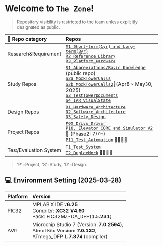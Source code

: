# Welcome to `The Zone`!
> Repository visibility is restricted to the team unless explicitly designated as public.

|🏦 Repo category | Repos |
|:--|:--|
|Research&Requirement | [`R1_Short-term(1yr)_and_Long-term(3yr)` ](https://github.com/OLS-Embedded-Engineering-Team/R1_Short-term_and_Long-term) <br> [`R2_Reference_Library`](https://github.com/OLS-Embedded-Engineering-Team/R2_Reference_Library) <br> [`R3_Platform_Hardware`](https://github.com/OLS-Embedded-Engineering-Team/R3_Platform_Hardware)|
|Study Repos|[`S1_Abbreviations/Basic Knowledge`](https://github.com/ArthurOLS/S1_Abbreviations.git) (public repo) <br> [`S2a_MockTowerCalls`](https://github.com/OLS-Embedded-Engineering-Team/S2a_MockTowerCalls.git)  <br>  [`S2b_MockTowerCalls2`](https://github.com/OLS-Embedded-Engineering-Team/S2b_MockTowerCalls2.git)🎯(Apr8 ~ May30, 2025) <br> [`S3_TestTowerDocuments`](https://github.com/OLS-Embedded-Engineering-Team/S3_TestTowerDocuments) <br>[`S4_IAR_VisualState`](https://github.com/OLS-Embedded-Engineering-Team/S4_IAR_VisualState)|
|Design Repos |[`D1_Hardware_Architecture`](https://github.com/OLS-Embedded-Engineering-Team/D1_Hardware_Architecture)  <br> [`D2_Software_Architecture`](https://github.com/OLS-Embedded-Engineering-Team/D2_Software_Architecture) <br> [`D3_Safety_Design`](https://github.com/OLS-Embedded-Engineering-Team/D3_Safety_Design)|
|Project Repos|[`P09_Drive_Driver`](https://github.com/OLS-Embedded-Engineering-Team/P09_Drive_Driver)  <br>     [`P10. Elevator CORE and Simulator V2`](https://github.com/OLS-Embedded-Engineering-Team/P10_Elevator_Simulator_Pro) 🎯 (Phase2: 7/7~) <br> [`P11_Test_Automation`](https://github.com/OLS-Embedded-Engineering-Team/P11_Test_Automation) 🚀🚀🚀🚀|
|Test/Evaluation System|[`T1_Test_System`](https://github.com/OLS-Embedded-Engineering-Team/T1_Test_System)   <br> [`T2_DuplexMock`](https://github.com/OLS-Embedded-Engineering-Team/T2_DuplexMock) 🚀🚀🚀🚀|

> 'P'=Project, 'S'=Study, 'D'=Design.

## 💻 Environment Setting (2025-03-28)
|Platform| Version|
|:---|:---|
|PIC32|MPLAB X IDE v**6.25**<br>Compiler: **XC32 V4.60** <br>Pack: PIC32MZ-DA_DFP(**1.5.231**)|
|AVR|Microchip Studio 7 (Version: **7.0.2594**),<br> Atmel Kits Version: **7.0.132**,<br> ATmega_DFP **1.7.374** (compiler)|

